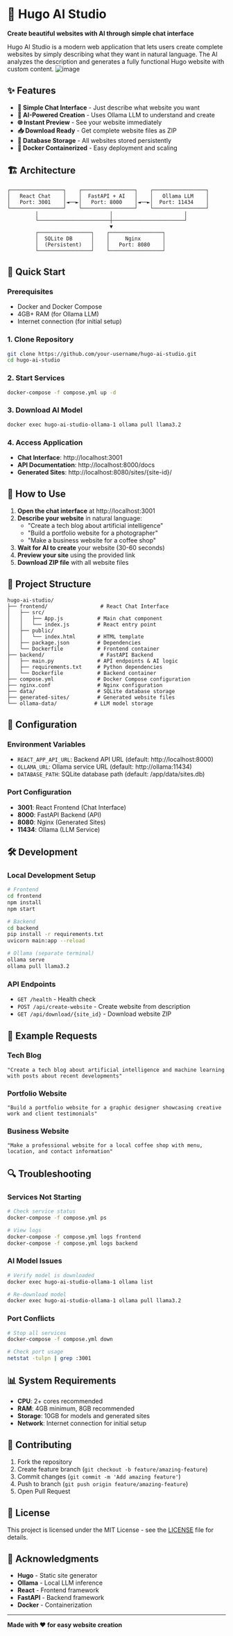 # 🚀 Hugo AI Studio

**Create beautiful websites with AI through simple chat interface**

Hugo AI Studio is a modern web application that lets users create complete websites by simply describing what they want in natural language. The AI analyzes the description and generates a fully functional Hugo website with custom content.
![image](https://github.com/user-attachments/assets/b11e2a1f-2541-4253-a356-1d874e2cecf6)

## ✨ Features

- **💬 Simple Chat Interface** - Just describe what website you want
- **🤖 AI-Powered Creation** - Uses Ollama LLM to understand and create
- **🌐 Instant Preview** - See your website immediately
- **📥 Download Ready** - Get complete website files as ZIP
- **💾 Database Storage** - All websites stored persistently
- **🐳 Docker Containerized** - Easy deployment and scaling

## 🏗️ Architecture

```
┌─────────────────┐    ┌─────────────────┐    ┌─────────────────┐
│   React Chat    │    │  FastAPI + AI   │    │   Ollama LLM    │
│   Port: 3001    │◄──►│   Port: 8000    │◄──►│  Port: 11434    │
└─────────────────┘    └─────────────────┘    └─────────────────┘
         │                       │                       │
         └───────────────────────┼───────────────────────┘
                                 ▼
         ┌─────────────────┐    ┌─────────────────┐
         │  SQLite DB      │    │     Nginx       │
         │  (Persistent)   │    │   Port: 8080    │
         └─────────────────┘    └─────────────────┘
```

## 🚀 Quick Start

### Prerequisites
- Docker and Docker Compose
- 4GB+ RAM (for Ollama LLM)
- Internet connection (for initial setup)

### 1. Clone Repository
```bash
git clone https://github.com/your-username/hugo-ai-studio.git
cd hugo-ai-studio
```

### 2. Start Services
```bash
docker-compose -f compose.yml up -d
```

### 3. Download AI Model
```bash
docker exec hugo-ai-studio-ollama-1 ollama pull llama3.2
```

### 4. Access Application
- **Chat Interface**: http://localhost:3001
- **API Documentation**: http://localhost:8000/docs
- **Generated Sites**: http://localhost:8080/sites/{site-id}/

## 💬 How to Use

1. **Open the chat interface** at http://localhost:3001
2. **Describe your website** in natural language:
   - "Create a tech blog about artificial intelligence"
   - "Build a portfolio website for a photographer"
   - "Make a business website for a coffee shop"
3. **Wait for AI to create** your website (30-60 seconds)
4. **Preview your site** using the provided link
5. **Download ZIP file** with all website files

## 📁 Project Structure

```
hugo-ai-studio/
├── frontend/                 # React Chat Interface
│   ├── src/
│   │   ├── App.js           # Main chat component
│   │   └── index.js         # React entry point
│   ├── public/
│   │   └── index.html       # HTML template
│   ├── package.json         # Dependencies
│   └── Dockerfile           # Frontend container
├── backend/                  # FastAPI Backend
│   ├── main.py              # API endpoints & AI logic
│   ├── requirements.txt     # Python dependencies
│   └── Dockerfile           # Backend container
├── compose.yml              # Docker Compose configuration
├── nginx.conf               # Nginx configuration
├── data/                    # SQLite database storage
├── generated-sites/         # Generated website files
└── ollama-data/            # LLM model storage
```

## 🔧 Configuration

### Environment Variables
- `REACT_APP_API_URL`: Backend API URL (default: http://localhost:8000)
- `OLLAMA_URL`: Ollama service URL (default: http://ollama:11434)
- `DATABASE_PATH`: SQLite database path (default: /app/data/sites.db)

### Port Configuration
- **3001**: React Frontend (Chat Interface)
- **8000**: FastAPI Backend (API)
- **8080**: Nginx (Generated Sites)
- **11434**: Ollama (LLM Service)

## 🛠️ Development

### Local Development Setup
```bash
# Frontend
cd frontend
npm install
npm start

# Backend
cd backend
pip install -r requirements.txt
uvicorn main:app --reload

# Ollama (separate terminal)
ollama serve
ollama pull llama3.2
```

### API Endpoints
- `GET /health` - Health check
- `POST /api/create-website` - Create website from description
- `GET /api/download/{site_id}` - Download website ZIP

## 🎯 Example Requests

### Tech Blog
```
"Create a tech blog about artificial intelligence and machine learning with posts about recent developments"
```

### Portfolio Website
```
"Build a portfolio website for a graphic designer showcasing creative work and client testimonials"
```

### Business Website
```
"Make a professional website for a local coffee shop with menu, location, and contact information"
```

## 🔍 Troubleshooting

### Services Not Starting
```bash
# Check service status
docker-compose -f compose.yml ps

# View logs
docker-compose -f compose.yml logs frontend
docker-compose -f compose.yml logs backend
```

### AI Model Issues
```bash
# Verify model is downloaded
docker exec hugo-ai-studio-ollama-1 ollama list

# Re-download model
docker exec hugo-ai-studio-ollama-1 ollama pull llama3.2
```

### Port Conflicts
```bash
# Stop all services
docker-compose -f compose.yml down

# Check port usage
netstat -tulpn | grep :3001
```

## 📊 System Requirements

- **CPU**: 2+ cores recommended
- **RAM**: 4GB minimum, 8GB recommended
- **Storage**: 10GB for models and generated sites
- **Network**: Internet connection for initial setup

## 🤝 Contributing

1. Fork the repository
2. Create feature branch (`git checkout -b feature/amazing-feature`)
3. Commit changes (`git commit -m 'Add amazing feature'`)
4. Push to branch (`git push origin feature/amazing-feature`)
5. Open Pull Request

## 📝 License

This project is licensed under the MIT License - see the [LICENSE](LICENSE) file for details.

## 🙏 Acknowledgments

- **Hugo** - Static site generator
- **Ollama** - Local LLM inference
- **React** - Frontend framework
- **FastAPI** - Backend framework
- **Docker** - Containerization

---

**Made with ❤️ for easy website creation**
